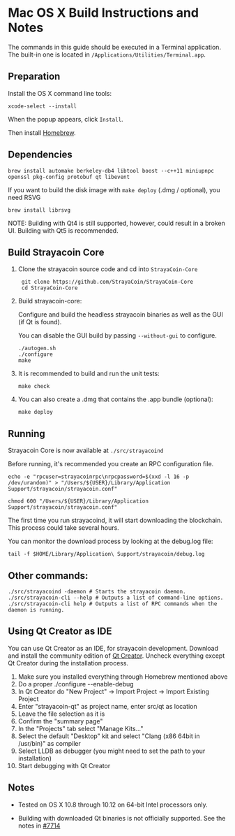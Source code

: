 Mac OS X Build Instructions and Notes
====================================
The commands in this guide should be executed in a Terminal application.
The built-in one is located in `/Applications/Utilities/Terminal.app`.

Preparation
-----------
Install the OS X command line tools:

`xcode-select --install`

When the popup appears, click `Install`.

Then install [Homebrew](https://brew.sh).

Dependencies
----------------------

    brew install automake berkeley-db4 libtool boost --c++11 miniupnpc openssl pkg-config protobuf qt libevent

If you want to build the disk image with `make deploy` (.dmg / optional), you need RSVG

    brew install librsvg

NOTE: Building with Qt4 is still supported, however, could result in a broken UI. Building with Qt5 is recommended.

Build Strayacoin Core
------------------------

1. Clone the strayacoin source code and cd into `StrayaCoin-Core`

        git clone https://github.com/StrayaCoin/StrayaCoin-Core
        cd StrayaCoin-Core

2.  Build strayacoin-core:

    Configure and build the headless strayacoin binaries as well as the GUI (if Qt is found).

    You can disable the GUI build by passing `--without-gui` to configure.

        ./autogen.sh
        ./configure
        make

3.  It is recommended to build and run the unit tests:

        make check

4.  You can also create a .dmg that contains the .app bundle (optional):

        make deploy

Running
-------

Strayacoin Core is now available at `./src/strayacoind`

Before running, it's recommended you create an RPC configuration file.

    echo -e "rpcuser=strayacoinrpc\nrpcpassword=$(xxd -l 16 -p /dev/urandom)" > "/Users/${USER}/Library/Application Support/strayacoin/strayacoin.conf"

    chmod 600 "/Users/${USER}/Library/Application Support/strayacoin/strayacoin.conf"

The first time you run strayacoind, it will start downloading the blockchain. This process could take several hours.

You can monitor the download process by looking at the debug.log file:

    tail -f $HOME/Library/Application\ Support/strayacoin/debug.log

Other commands:
-------

    ./src/strayacoind -daemon # Starts the strayacoin daemon.
    ./src/strayacoin-cli --help # Outputs a list of command-line options.
    ./src/strayacoin-cli help # Outputs a list of RPC commands when the daemon is running.

Using Qt Creator as IDE
------------------------
You can use Qt Creator as an IDE, for strayacoin development.
Download and install the community edition of [Qt Creator](https://www.qt.io/download/).
Uncheck everything except Qt Creator during the installation process.

1. Make sure you installed everything through Homebrew mentioned above
2. Do a proper ./configure --enable-debug
3. In Qt Creator do "New Project" -> Import Project -> Import Existing Project
4. Enter "strayacoin-qt" as project name, enter src/qt as location
5. Leave the file selection as it is
6. Confirm the "summary page"
7. In the "Projects" tab select "Manage Kits..."
8. Select the default "Desktop" kit and select "Clang (x86 64bit in /usr/bin)" as compiler
9. Select LLDB as debugger (you might need to set the path to your installation)
10. Start debugging with Qt Creator

Notes
-----

* Tested on OS X 10.8 through 10.12 on 64-bit Intel processors only.

* Building with downloaded Qt binaries is not officially supported. See the notes in [#7714](https://github.com/bitcoin/bitcoin/issues/7714)
